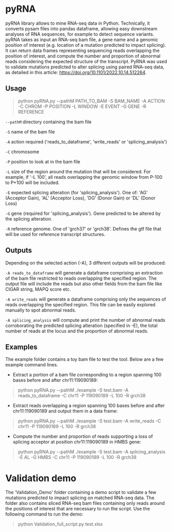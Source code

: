 # pyRNA

pyRNA library allows to mine RNA-seq data in Python. Technically, it converts pysam files into pandas dataframe, allowing easy downstream analyses of RNA sequences, for example to detect sequence variants. pyRNA takes as input an RNA-seq bam file, a gene name and a genomic position of interest (e.g. location of a mutation predicted to impact splicing). It can return data frames representing sequencing reads overlapping the position of interest, and compute the number and proportion of abnormal reads considering the expected structure of the transcript. PyRNA was used to validate mutations predicted to alter splicing using paired RNA-seq data, as detailed in this article: https://doi.org/10.1101/2022.10.14.512264. 



## Usage
> python pyRNA.py --pathM PATH_TO_BAM -S BAM_NAME -A ACTION -C CHROM -P POSITION -L WINDOW -E EVENT -G GENE -R REFERENCE

`--pathM` directory containing the bam file

`-S` name of the bam file

`-A` action required ('reads_to_dataframe', 'write_reads' or 'splicing_analysis')

`-C` chromosome

`-P` position to look at in the bam file

`-L` size of the region around the mutation that will be considered. For example, if '-L 100', all reads overlapping the genomic window from P-100 to P+100 will be included.

`-E` expected splicing alteration (for 'splicing_analysis'). One of: 'AG' (Acceptor Gain), 'AL' (Acceptor Loss), 'DG' (Donor Gain) or 'DL' (Donor Loss)

`-G` gene (required for 'splicing_analysis'). Gene predicted to be altered by the splicing alteration.

`-R` reference genome. One of 'grch37' or 'grch38'. Defines the gtf file that will be used for reference transcript structures.


## Outputs

Depending on the selected action (-A), 3 different outputs will be produced:

`-A reads_to_dataframe` will generate a dataframe comprising an extraction of the bam file restricted to reads overlapping the specified region. The output file will include the reads but also other fields from the bam file like CIGAR string, MAPQ score etc.

`-A write_reads` will generate a dataframe comprising only the sequences of reads overlapping the specified region. This file can be easily explored manually to spot abnormal reads.

`-A splicing_analysis` will compute and print the number of abnormal reads corroborating the predicted splicing alteration (specified in -E), the total number of reads at the locus and the proportion of abnormal reads.


## Examples
The example folder contains a toy bam file to test the tool. Below are a few example command lines.

* Extract a portion of a bam file corresponding to a region spanning 100 bases before and after chr11:119090189:
> python pyRNA.py --pathM ./example -S test.bam -A reads_to_dataframe -C chr11 -P 119090189 -L 100 -R grch38

* Extract reads overlapping a region spanning 100 bases before and after chr11:119090189 and output them in a data frame:
> python pyRNA.py --pathM ./example -S test.bam -A write_reads -C chr11 -P 119090189 -L 100 -R grch38

* Compute the number and proportion of reads supporting a loss of splicing acceptor at position chr11:119090189 in HMBS gene:
> python pyRNA.py --pathM ./example -S test.bam -A splicing_analysis -E AL -G HMBS -C chr11 -P 119090189 -L 100 -R grch38




# Validation demo

The 'Validation_Demo' folder containing a demo script to validate a few mutations predicted to impact splicing on matched RNA-seq data. The folder also contains sliced RNA-seq bam files containing only reads around the positions of interest that are necessary to run the script. Use the following command to run the demo:
> python Validation_full_script.py test.xlsx



